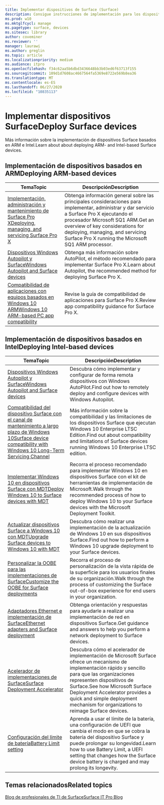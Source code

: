 ```yaml
---
title: Implementar dispositivos de Surface (Surface)
description: Consigue instrucciones de implementación para los dispositivos Surface, incluida la información acerca de MDT, la personalización OOBE, los adaptadores Ethernet y el Acelerador de implementaciones de Surface.
ms.prod: w10
ms.mktglfcycl: manage
ms.pagetype: surface, devices
ms.sitesec: library
author: coveminer
ms.reviewer: ''
manager: laurawi
ms.author: greglin
ms.topic: article
ms.localizationpriority: medium
ms.audience: itpro
ms.openlocfilehash: f34c62aa5b6dbd3436648bb3b03ed6f63713f155
ms.sourcegitcommit: 109d1d7608ac4667564fa5369e8722e569b8ea36
ms.translationtype: MT
ms.contentlocale: es-ES
ms.lasthandoff: 06/27/2020
ms.locfileid: "10835113"
---
```

# <span data-ttu-id="e3b79-103">Implementar dispositivos Surface</span><span class="sxs-lookup"><span data-stu-id="e3b79-103">Deploy Surface devices</span></span>

<span data-ttu-id="e3b79-104">Más información sobre la implementación de dispositivos Surface basados en ARM e Intel.</span><span class="sxs-lookup"><span data-stu-id="e3b79-104">Learn about about deploying ARM- and Intel-based Surface devices.</span></span>

## <span data-ttu-id="e3b79-105">Implementación de dispositivos basados en ARM</span><span class="sxs-lookup"><span data-stu-id="e3b79-105">Deploying ARM-based devices</span></span>

| <span data-ttu-id="e3b79-106">Tema</span><span class="sxs-lookup"><span data-stu-id="e3b79-106">Topic</span></span> | <span data-ttu-id="e3b79-107">Descripción</span><span class="sxs-lookup"><span data-stu-id="e3b79-107">Description</span></span> |
| --- | --- |
| [<span data-ttu-id="e3b79-108">Implementación, administración y mantenimiento de Surface Pro X</span><span class="sxs-lookup"><span data-stu-id="e3b79-108">Deploying, managing, and servicing Surface Pro X</span></span>](surface-pro-arm-app-management.md) | <span data-ttu-id="e3b79-109">Obtenga información general sobre las principales consideraciones para implementar, administrar y dar servicio a Surface Pro X ejecutando el procesador Microsoft SQ1 ARM.</span><span class="sxs-lookup"><span data-stu-id="e3b79-109">Get an overview of key considerations for deploying, managing, and servicing Surface Pro X running the Microsoft SQ1 ARM processor.</span></span> |
| [<span data-ttu-id="e3b79-110">Dispositivos Windows Autopilot y Surface</span><span class="sxs-lookup"><span data-stu-id="e3b79-110">Windows Autopilot and Surface devices</span></span>](windows-autopilot-and-surface-devices.md) | <span data-ttu-id="e3b79-111">Obtenga más información sobre AutoPilot, el método recomendado para implementar Surface Pro X.</span><span class="sxs-lookup"><span data-stu-id="e3b79-111">Learn about Autopilot, the recommended method for deploying Surface Pro X.</span></span> |
| [<span data-ttu-id="e3b79-112">Compatibilidad de aplicaciones con equipos basados en Windows 10 ARM</span><span class="sxs-lookup"><span data-stu-id="e3b79-112">Windows 10 ARM-based PC app compatibility</span></span>](surface-pro-arm-app-performance.md) | <span data-ttu-id="e3b79-113">Revise la guía de compatibilidad de aplicaciones para Surface Pro X.</span><span class="sxs-lookup"><span data-stu-id="e3b79-113">Review app  compatibility guidance for Surface Pro X.</span></span> |


## <span data-ttu-id="e3b79-114">Implementación de dispositivos basados en Intel</span><span class="sxs-lookup"><span data-stu-id="e3b79-114">Deploying Intel-based devices</span></span> 

| <span data-ttu-id="e3b79-115">Tema</span><span class="sxs-lookup"><span data-stu-id="e3b79-115">Topic</span></span> | <span data-ttu-id="e3b79-116">Descripción</span><span class="sxs-lookup"><span data-stu-id="e3b79-116">Description</span></span> |
| --- | --- |
| [<span data-ttu-id="e3b79-117">Dispositivos Windows Autopilot y Surface</span><span class="sxs-lookup"><span data-stu-id="e3b79-117">Windows Autopilot and Surface devices</span></span>](windows-autopilot-and-surface-devices.md) | <span data-ttu-id="e3b79-118">Descubra cómo implementar y configurar de forma remota dispositivos con Windows AutoPilot.</span><span class="sxs-lookup"><span data-stu-id="e3b79-118">Find out how to remotely deploy and configure devices with Windows Autopilot.</span></span> |
| [<span data-ttu-id="e3b79-119">Compatibilidad del dispositivo Surface con el canal de mantenimiento a largo plazo de Windows 10</span><span class="sxs-lookup"><span data-stu-id="e3b79-119">Surface device compatibility with Windows 10 Long-Term Servicing Channel</span></span>](surface-device-compatibility-with-windows-10-ltsc.md) | <span data-ttu-id="e3b79-120">Más información sobre la compatibilidad y las limitaciones de los dispositivos Surface que ejecutan Windows 10 Enterprise LTSC Edition.</span><span class="sxs-lookup"><span data-stu-id="e3b79-120">Find out about compatibility and limitations of Surface devices running Windows 10 Enterprise LTSC edition.</span></span> |
| [<span data-ttu-id="e3b79-121">Implementar Windows 10 en dispositivos Surface con MDT</span><span class="sxs-lookup"><span data-stu-id="e3b79-121">Deploy Windows 10 to Surface devices with MDT</span></span>](deploy-windows-10-to-surface-devices-with-mdt.md) | <span data-ttu-id="e3b79-122">Recorra el proceso recomendado para implementar Windows 10 en dispositivos Surface con el kit de herramientas de implementación de Microsoft.</span><span class="sxs-lookup"><span data-stu-id="e3b79-122">Walk through the recommended process of how to deploy Windows 10 to your Surface devices with the Microsoft Deployment Toolkit.</span></span>|
| [<span data-ttu-id="e3b79-123">Actualizar dispositivos Surface a Windows 10 con MDT</span><span class="sxs-lookup"><span data-stu-id="e3b79-123">Upgrade Surface devices to Windows 10 with MDT</span></span>](upgrade-surface-devices-to-windows-10-with-mdt.md)| <span data-ttu-id="e3b79-124">Descubra cómo realizar una implementación de la actualización de Windows 10 en sus dispositivos Surface.</span><span class="sxs-lookup"><span data-stu-id="e3b79-124">Find out how to perform a Windows 10 upgrade deployment to your Surface devices.</span></span> |
| [<span data-ttu-id="e3b79-125">Personalizar la OOBE para las implementaciones de Surface</span><span class="sxs-lookup"><span data-stu-id="e3b79-125">Customize the OOBE for Surface deployments</span></span>](customize-the-oobe-for-surface-deployments.md)| <span data-ttu-id="e3b79-126">Recorra el proceso de personalización de la vista rápida de la superficie para los usuarios finales de su organización.</span><span class="sxs-lookup"><span data-stu-id="e3b79-126">Walk through the process of customizing the Surface out-of-box experience for end users in your organization.</span></span>|
| [<span data-ttu-id="e3b79-127">Adaptadores Ethernet e implementación de Surface</span><span class="sxs-lookup"><span data-stu-id="e3b79-127">Ethernet adapters and Surface deployment</span></span>](ethernet-adapters-and-surface-device-deployment.md)| <span data-ttu-id="e3b79-128">Obtenga orientación y respuestas para ayudarle a realizar una implementación de red en dispositivos Surface.</span><span class="sxs-lookup"><span data-stu-id="e3b79-128">Get guidance and answers to help you perform a network deployment to Surface devices.</span></span>|
| [<span data-ttu-id="e3b79-129">Acelerador de implementaciones de Surface</span><span class="sxs-lookup"><span data-stu-id="e3b79-129">Surface Deployment Accelerator</span></span>](microsoft-surface-deployment-accelerator.md)| <span data-ttu-id="e3b79-130">Descubra cómo el acelerador de implementación de Microsoft Surface ofrece un mecanismo de implementación rápido y sencillo para que las organizaciones representen dispositivos de Surface.</span><span class="sxs-lookup"><span data-stu-id="e3b79-130">See how Microsoft Surface Deployment Accelerator provides a quick and simple deployment mechanism for organizations to reimage Surface devices.</span></span> |
[<span data-ttu-id="e3b79-131">Configuración del límite de batería</span><span class="sxs-lookup"><span data-stu-id="e3b79-131">Battery Limit setting</span></span>](battery-limit.md) | <span data-ttu-id="e3b79-132">Aprenda a usar el límite de la batería, una configuración de UEFI que cambia el modo en que se cobra la batería del dispositivo Surface y puede prolongar su longevidad.</span><span class="sxs-lookup"><span data-stu-id="e3b79-132">Learn how to use Battery Limit, a UEFI setting that changes how the Surface device battery is charged and may prolong its longevity.</span></span>

## <span data-ttu-id="e3b79-133">Temas relacionados</span><span class="sxs-lookup"><span data-stu-id="e3b79-133">Related topics</span></span>

[<span data-ttu-id="e3b79-134">Blog de profesionales de TI de Surface</span><span class="sxs-lookup"><span data-stu-id="e3b79-134">Surface IT Pro Blog</span></span>](https://techcommunity.microsoft.com/t5/Surface-IT-Pro-Blog/bg-p/SurfaceITPro)

